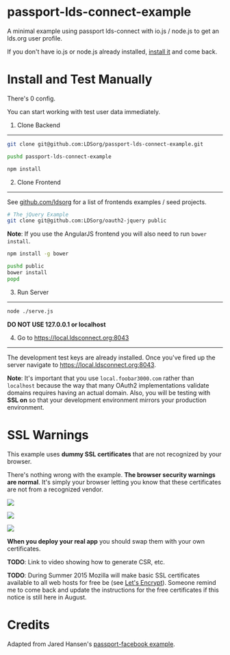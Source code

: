# passport-lds-connect-example

A minimal example using passport lds-connect with io.js / node.js to get an lds.org user profile.

If you don't have io.js or node.js already installed,
[install it](https://github.com/coolaj86/iojs-install-script) and come back.

Install and Test Manually
=========================

There's 0 config.

You can start working with test user data immediately.

1. Clone Backend
----------------

```bash
git clone git@github.com:LDSorg/passport-lds-connect-example.git

pushd passport-lds-connect-example

npm install
```

2. Clone Frontend
-----------------

See [github.com/ldsorg](https://github.com/ldsorg?query=oauth2-) for a list of frontends examples / seed projects.

```bash
# The jQuery Example
git clone git@github.com:LDSorg/oauth2-jquery public
```

**Note**: If you use the AngularJS frontend you will also need to run `bower install`.

```bash
npm install -g bower

pushd public
bower install
popd
```

3. Run Server
-------------

```bash
node ./serve.js
```

**DO NOT USE 127.0.0.1 or localhost**

4. Go to <https://local.ldsconnect.org:8043>
-----

The development test keys are already installed. Once you've fired up the server navigate to <https://local.ldsconnect.org:8043>.

**Note**:
It's important that you use `local.foobar3000.com` rather than `localhost`
because the way that many OAuth2 implementations validate domains requires
having an actual domain. Also, you will be testing with **SSL on** so that
your development environment mirrors your production environment.

SSL Warnings
============

This example uses **dummy SSL certificates** that are not recognized
by your browser.

There's nothing wrong with the example.
**The browser security warnings are normal**.
It's simply your browser letting
you know that these certificates are not from a recognized vendor.

![](https://i.imgur.com/d5mXvGa.png)

![](https://i.imgur.com/RDjfEE5.png)

![](https://i.imgur.com/xRnNSDQ.png)

**When you deploy your real app** you should swap them with your own certificates.

**TODO**: Link to video showing how to generate CSR, etc.

**TODO**: During Summer 2015 Mozilla will make basic SSL certificates available
to all web hosts for free be (see [Let's Encrypt](https://letsencrypt.org/)).
Someone remind me to come back and update the instructions for the
free certificates if this notice is still here in August.

Credits
======

Adapted from Jared Hansen's
[passport-facebook example](https://github.com/jaredhanson/passport-facebook/tree/master/examples/login).
